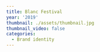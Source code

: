 ```yaml
---
title: Blanc Festival
year: '2019'
thumbnail: ./assets/thumbnail.jpg
thumbnail_video: false
categories:
  - Brand identity
---
```

